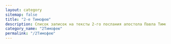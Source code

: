 ```yaml
---
layout: category
sitemap: false
title: "2-е Тимофею"
description: Список записок на тексты 2-го послания апостола Павла Тимофею
category_name: "2Тимофею"
permalink: "/2Тимофею"
---
```

